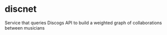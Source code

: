 # discnet
Service that queries Discogs API to build a weighted graph of collaborations between musicians
